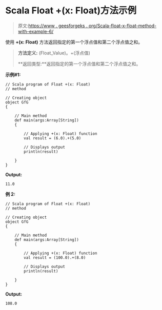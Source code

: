 # Scala Float +(x: Float)方法示例

> 原文:[https://www . geesforgeks . org/Scala-float-x-float-method-with-example-6/](https://www.geeksforgeeks.org/scala-float-x-float-method-with-example-6/)

使用 **+(x: Float)** 方法返回指定的第一个浮点值和第二个浮点值之和。

> **方法定义:** (Float_Value)。+(浮点值)
> 
> **返回类型:**返回指定的第一个浮点值和第二个浮点值之和。

**示例#1:**

```
// Scala program of Float +(x: Float)
// method

// Creating object
object GfG
{ 

    // Main method
    def main(args:Array[String])
    {

        // Applying +(x: Float) function
        val result = (6.0).+(5.0)

        // Displays output
        println(result)

    }
} 
```

**Output:**

```
11.0

```

**例 2:**

```
// Scala program of Float +(x: Float)
// method

// Creating object
object GfG
{ 

    // Main method
    def main(args:Array[String])
    {

        // Applying +(x: Float) function
        val result = (100.0).+(8.0)

        // Displays output
        println(result)

    }
} 
```

**Output:**

```
108.0

```